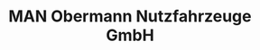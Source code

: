---
title: "MAN Obermann Nutzfahrzeuge GmbH"
url: /nordhausen/man-obermann-nutzfahrzeuge-gmbh/
shop: Autowerkstatt
---